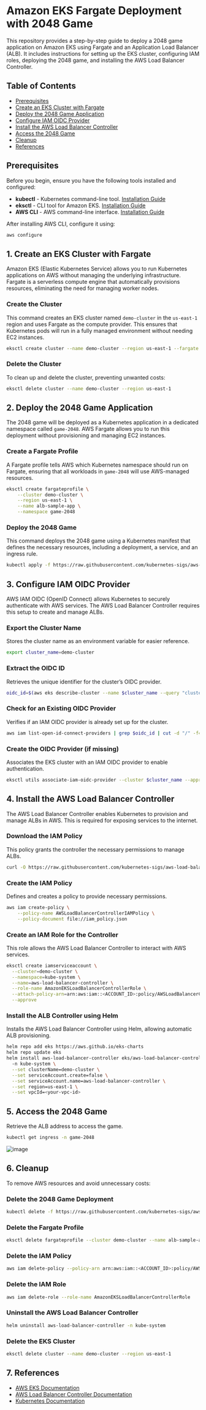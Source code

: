 # Amazon EKS Fargate Deployment with 2048 Game

This repository provides a step-by-step guide to deploy a 2048 game application on Amazon EKS using Fargate and an Application Load Balancer (ALB). It includes instructions for setting up the EKS cluster, configuring IAM roles, deploying the 2048 game, and installing the AWS Load Balancer Controller.

## Table of Contents
- [Prerequisites](#prerequisites)
- [Create an EKS Cluster with Fargate](#create-an-eks-cluster-with-fargate)
- [Deploy the 2048 Game Application](#deploy-the-2048-game-application)
- [Configure IAM OIDC Provider](#configure-iam-oidc-provider)
- [Install the AWS Load Balancer Controller](#install-the-aws-load-balancer-controller)
- [Access the 2048 Game](#access-the-2048-game)
- [Cleanup](#cleanup)
- [References](#references)

## Prerequisites
Before you begin, ensure you have the following tools installed and configured:

- **kubectl** - Kubernetes command-line tool. [Installation Guide](https://kubernetes.io/docs/tasks/tools/install-kubectl/)
- **eksctl** - CLI tool for Amazon EKS. [Installation Guide](https://eksctl.io/introduction/)
- **AWS CLI** - AWS command-line interface. [Installation Guide](https://aws.amazon.com/cli/)

After installing AWS CLI, configure it using:
```sh
aws configure
```

## 1. Create an EKS Cluster with Fargate
Amazon EKS (Elastic Kubernetes Service) allows you to run Kubernetes applications on AWS without managing the underlying infrastructure. Fargate is a serverless compute engine that automatically provisions resources, eliminating the need for managing worker nodes.

### Create the Cluster
This command creates an EKS cluster named `demo-cluster` in the `us-east-1` region and uses Fargate as the compute provider. This ensures that Kubernetes pods will run in a fully managed environment without needing EC2 instances.
```sh
eksctl create cluster --name demo-cluster --region us-east-1 --fargate
```

### Delete the Cluster
To clean up and delete the cluster, preventing unwanted costs:
```sh
eksctl delete cluster --name demo-cluster --region us-east-1
```

## 2. Deploy the 2048 Game Application
The 2048 game will be deployed as a Kubernetes application in a dedicated namespace called `game-2048`. AWS Fargate allows you to run this deployment without provisioning and managing EC2 instances.

### Create a Fargate Profile
A Fargate profile tells AWS which Kubernetes namespace should run on Fargate, ensuring that all workloads in `game-2048` will use AWS-managed resources.
```sh
eksctl create fargateprofile \
    --cluster demo-cluster \
    --region us-east-1 \
    --name alb-sample-app \
    --namespace game-2048
```

### Deploy the 2048 Game
This command deploys the 2048 game using a Kubernetes manifest that defines the necessary resources, including a deployment, a service, and an ingress rule.
```sh
kubectl apply -f https://raw.githubusercontent.com/kubernetes-sigs/aws-load-balancer-controller/v2.5.4/docs/examples/2048/2048_full.yaml
```

## 3. Configure IAM OIDC Provider
AWS IAM OIDC (OpenID Connect) allows Kubernetes to securely authenticate with AWS services. The AWS Load Balancer Controller requires this setup to create and manage ALBs.

### Export the Cluster Name
Stores the cluster name as an environment variable for easier reference.
```sh
export cluster_name=demo-cluster
```

### Extract the OIDC ID
Retrieves the unique identifier for the cluster’s OIDC provider.
```sh
oidc_id=$(aws eks describe-cluster --name $cluster_name --query "cluster.identity.oidc.issuer" --output text | cut -d '/' -f 5)
```

### Check for an Existing OIDC Provider
Verifies if an IAM OIDC provider is already set up for the cluster.
```sh
aws iam list-open-id-connect-providers | grep $oidc_id | cut -d "/" -f4
```

### Create the OIDC Provider (if missing)
Associates the EKS cluster with an IAM OIDC provider to enable authentication.
```sh
eksctl utils associate-iam-oidc-provider --cluster $cluster_name --approve
```

## 4. Install the AWS Load Balancer Controller
The AWS Load Balancer Controller enables Kubernetes to provision and manage ALBs in AWS. This is required for exposing services to the internet.

### Download the IAM Policy
This policy grants the controller the necessary permissions to manage ALBs.
```sh
curl -O https://raw.githubusercontent.com/kubernetes-sigs/aws-load-balancer-controller/v2.11.0/docs/install/iam_policy.json
```

### Create the IAM Policy
Defines and creates a policy to provide necessary permissions.
```sh
aws iam create-policy \
    --policy-name AWSLoadBalancerControllerIAMPolicy \
    --policy-document file://iam_policy.json
```

### Create an IAM Role for the Controller
This role allows the AWS Load Balancer Controller to interact with AWS services.
```sh
eksctl create iamserviceaccount \
  --cluster=demo-cluster \
  --namespace=kube-system \
  --name=aws-load-balancer-controller \
  --role-name AmazonEKSLoadBalancerControllerRole \
  --attach-policy-arn=arn:aws:iam::<ACCOUNT_ID>:policy/AWSLoadBalancerControllerIAMPolicy \
  --approve
```

### Install the ALB Controller using Helm
Installs the AWS Load Balancer Controller using Helm, allowing automatic ALB provisioning.
```sh
helm repo add eks https://aws.github.io/eks-charts
helm repo update eks
helm install aws-load-balancer-controller eks/aws-load-balancer-controller \            
  -n kube-system \
  --set clusterName=demo-cluster \
  --set serviceAccount.create=false \
  --set serviceAccount.name=aws-load-balancer-controller \
  --set region=us-east-1 \
  --set vpcId=<your-vpc-id>
```

## 5. Access the 2048 Game
Retrieve the ALB address to access the game.
```sh
kubectl get ingress -n game-2048
```
![image](https://github.com/user-attachments/assets/d24788d6-9997-4291-949e-efbb2abd1ec5)


## 6. Cleanup
To remove AWS resources and avoid unnecessary costs:

### Delete the 2048 Game Deployment
```sh
kubectl delete -f https://raw.githubusercontent.com/kubernetes-sigs/aws-load-balancer-controller/v2.5.4/docs/examples/2048/2048_full.yaml
```

### Delete the Fargate Profile
```sh
eksctl delete fargateprofile --cluster demo-cluster --name alb-sample-app
```

### Delete the IAM Policy
```sh
aws iam delete-policy --policy-arn arn:aws:iam::<ACCOUNT_ID>:policy/AWSLoadBalancerControllerIAMPolicy
```

### Delete the IAM Role
```sh
aws iam delete-role --role-name AmazonEKSLoadBalancerControllerRole
```

### Uninstall the AWS Load Balancer Controller
```sh
helm uninstall aws-load-balancer-controller -n kube-system
```

### Delete the EKS Cluster
```sh
eksctl delete cluster --name demo-cluster --region us-east-1
```

## 7. References
- [AWS EKS Documentation](https://docs.aws.amazon.com/eks/latest/userguide/what-is-eks.html)
- [AWS Load Balancer Controller Documentation](https://kubernetes-sigs.github.io/aws-load-balancer-controller/)
- [Kubernetes Documentation](https://kubernetes.io/docs/home/)

